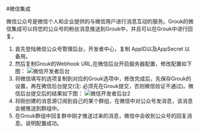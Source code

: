 #微信集成

微信公众号是微信个人和企业提供的与微信用户进行消息互动的服务。Grouk的微信集成可以将您的公众号的粉丝消息推送到Grouk中，并且可以在Grouk中进行回复。

 1. 首先登陆微信公众号管理后台，开发者中心，复制 AppID以及AppSecret 以备用。
 1. 然后复制Grouk的Webhook URL,在微信后台开启服务器配置，修改配置如下图：
 ![微信开发者后台](https://s3.cn-north-1.amazonaws.com.cn/grouk-public/integration/weichat/weichat_step2.jpg)
1. 将微信填写的选项复制到对应的Grouk选项中，修改完成后，先保存Grouk的设置，再在微信后台提交(注: 必须先在Grouk提交，否则微信验证不通过)。微信后台提交后的结果如下图：
 ![微信开发者后台2](https://s3.cn-north-1.amazonaws.com.cn/grouk-public/integration/weichat/weichat_step3.jpg)
 1. 将刚创建的消息源订阅到自己的某个群组，在微信中对公众号发消息，该消息会被推送到群组中。
 1. 在Grouk群组中回复群中刚才推送过来的消息，微信中会收到公众号的回复消息。说明配置成功。